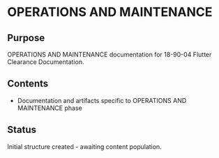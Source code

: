 # OPERATIONS AND MAINTENANCE

## Purpose
OPERATIONS AND MAINTENANCE documentation for 18-90-04 Flutter Clearance Documentation.

## Contents
- Documentation and artifacts specific to OPERATIONS AND MAINTENANCE phase

## Status
Initial structure created - awaiting content population.
